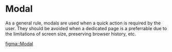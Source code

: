<script lang="ts" setup>
import {ref} from 'vue'
import Modal from '@cypress-design/vue-modal'
import Button from '@cypress-design/vue-button'
const visible = ref(false)
</script>

# Modal

As a general rule, modals are used when a quick action is required by the user. They should be avoided when a dedicated page is a preferrable due to the limitations of screen size, preserving browser history, etc.

[figma::Modal](https://www.figma.com/file/1WJ3GVQyMV5e7xVxPg3yID/Design-System%2C-v1.x---%40latest?type=design&node-id=11381-16819&t=eTHkHYIn7QpvUPjI-4)

